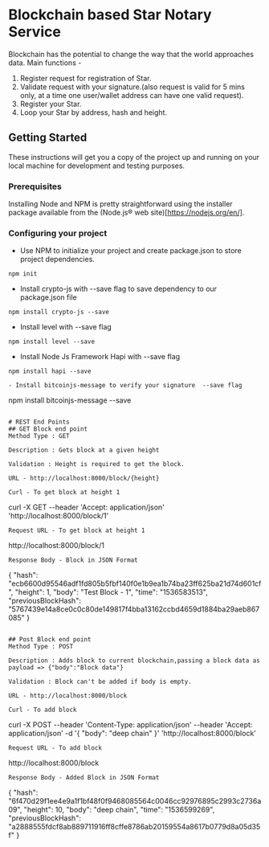 # Blockchain based Star Notary Service

Blockchain has the potential to change the way that the world approaches data. 
Main functions - 
1) Register request for registration of Star.
2) Validate request with your signature.(also request is valid for 5 mins only, at a time one user/wallet address can have one    valid request).
3) Register your Star.
4) Loop your Star by address, hash and height.

## Getting Started

These instructions will get you a copy of the project up and running on your local machine for development and testing purposes.

### Prerequisites

Installing Node and NPM is pretty straightforward using the installer package available from the (Node.js® web site)[https://nodejs.org/en/].

### Configuring your project

- Use NPM to initialize your project and create package.json to store project dependencies.
```
npm init
```
- Install crypto-js with --save flag to save dependency to our package.json file
```
npm install crypto-js --save
```
- Install level with --save flag
```
npm install level --save
```
- Install Node Js Framework Hapi with --save flag
```
npm install hapi --save

- Install bitcoinjs-message to verify your signature  --save flag
```
npm install bitcoinjs-message --save
```

# REST End Points
## GET Block end point
Method Type : GET

Description : Gets block at a given height

Validation : Height is required to get the block.

URL - http://localhost:8000/block/{height}

Curl - To get block at height 1
```
curl -X GET --header 'Accept: application/json' 'http://localhost:8000/block/1'
```
Request URL - To get block at height 1
```
http://localhost:8000/block/1
```
Response Body - Block in JSON Format
```
{
  "hash": "ecb6600d95546adf1fd805b5fbf140f0e1b9ea1b74ba23ff625ba21d74d601cf",
  "height": 1,
  "body": "Test Block - 1",
  "time": "1536583513",
  "previousBlockHash": "5767439e14a8ce0c0c80de149817f4bba13162ccbd4659d1884ba29aeb867085"
}
```

## Post Block end point
Method Type : POST

Description : Adds block to current blockchain,passing a block data as payload => {"body":"Block data"}

Validation : Block can't be added if body is empty.

URL - http://localhost:8000/block

Curl - To add block
```
curl -X POST --header 'Content-Type: application/json' --header 'Accept: application/json' -d '{
  "body": "deep chain"
}' 'http://localhost:8000/block'
```
Request URL - To add block
```
http://localhost:8000/block
```
Response Body - Added Block in JSON Format
```
{
  "hash": "6f470d29f1ee4e9a1f1bf48f0f9468085564c0046cc92976895c2993c2736a09",
  "height": 10,
  "body": "deep chain",
  "time": "1536599269",
  "previousBlockHash": "a2888555fdcf8ab889711916ff8cffe8786ab20159554a8617b0779d8a05d35f"
}
```
